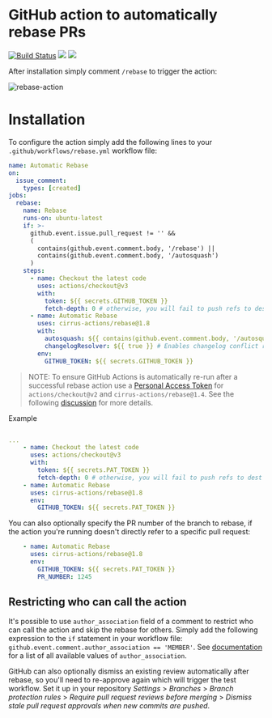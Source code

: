 # GitHub action to automatically rebase PRs

[![Build Status](https://api.cirrus-ci.com/github/cirrus-actions/rebase.svg)](https://cirrus-ci.com/github/cirrus-actions/rebase) [![](https://images.microbadger.com/badges/version/cirrusactions/rebase.svg)](https://microbadger.com/images/cirrusactions/rebase) [![](https://images.microbadger.com/badges/image/cirrusactions/rebase.svg)](https://microbadger.com/images/cirrusactions/rebase)

After installation simply comment `/rebase` to trigger the action:

![rebase-action](https://user-images.githubusercontent.com/989066/51547853-14a57b00-1e35-11e9-841d-33114f0f0bd5.gif)

# Installation

To configure the action simply add the following lines to your `.github/workflows/rebase.yml` workflow file:

```yaml
name: Automatic Rebase
on:
  issue_comment:
    types: [created]
jobs:
  rebase:
    name: Rebase
    runs-on: ubuntu-latest
    if: >-
      github.event.issue.pull_request != '' && 
      (
        contains(github.event.comment.body, '/rebase') || 
        contains(github.event.comment.body, '/autosquash')
      )
    steps:
      - name: Checkout the latest code
        uses: actions/checkout@v3
        with:
          token: ${{ secrets.GITHUB_TOKEN }}
          fetch-depth: 0 # otherwise, you will fail to push refs to dest repo
      - name: Automatic Rebase
        uses: cirrus-actions/rebase@1.8
        with:
          autosquash: ${{ contains(github.event.comment.body, '/autosquash') || contains(github.event.comment.body, '/rebase-autosquash') }}
          changelogResolver: ${{ true }} # Enables changelog conflict resolver
        env:
          GITHUB_TOKEN: ${{ secrets.GITHUB_TOKEN }}
```

> NOTE: To ensure GitHub Actions is automatically re-run after a successful rebase action use a [Personal Access Token](https://docs.github.com/en/free-pro-team@latest/github/authenticating-to-github/creating-a-personal-access-token) for `actions/checkout@v2` and `cirrus-actions/rebase@1.4`. See the following [discussion](https://github.community/t/triggering-a-new-workflow-from-another-workflow/16250/37) for more details.

Example

```yaml

... 
    - name: Checkout the latest code
      uses: actions/checkout@v3
      with:
        token: ${{ secrets.PAT_TOKEN }}
        fetch-depth: 0 # otherwise, you will fail to push refs to dest repo
    - name: Automatic Rebase
      uses: cirrus-actions/rebase@1.8
      env:
        GITHUB_TOKEN: ${{ secrets.PAT_TOKEN }}
```

You can also optionally specify the PR number of the branch to rebase,
if the action you're running doesn't directly refer to a specific
pull request:

```yaml
    - name: Automatic Rebase
      uses: cirrus-actions/rebase@1.8
      env:
        GITHUB_TOKEN: ${{ secrets.PAT_TOKEN }}
        PR_NUMBER: 1245
```


## Restricting who can call the action

It's possible to use `author_association` field of a comment to restrict who can call the action and skip the rebase for others. Simply add the following expression to the `if` statement in your workflow file: `github.event.comment.author_association == 'MEMBER'`. See [documentation](https://developer.github.com/v4/enum/commentauthorassociation/) for a list of all available values of `author_association`.

GitHub can also optionally dismiss an existing review automatically after rebase, so you'll need to re-approve again which will trigger the test workflow.
Set it up in your repository *Settings* > *Branches* > *Branch protection rules* > *Require pull request reviews before merging* > *Dismiss stale pull request approvals when new commits are pushed*.
